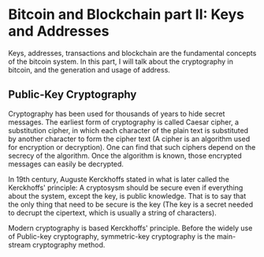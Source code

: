 # Bitcoin and Blockchain part II: Keys and Addresses
Keys, addresses, transactions and blockchain are the fundamental concepts of the bitcoin system. In this part, I will talk about the cryptography in bitcoin, and the generation and usage of address.

## Public-Key Cryptography
Cryptography has been used for thousands of years to hide secret messages. The earliest form of cryptography is called Caesar cipher, a substitution cipher, in which each character of the plain text is substituted by another character to form the cipher text (A cipher is an algorithm used for encryption or decryption). One can find that such ciphers depend on the secrecy of the algorithm. Once the algorithm is known, those encrypted messages can easily be decrypted.

In 19th century, Auguste Kerckhoffs stated in what is later called the Kerckhoffs' principle: A cryptosysm should be secure even if everything about the system, except the key, is public knowledge. That is to say that the only thing that need to be secure is the key (The key is a secret needed to decrupt the cipertext, which is usually a string of characters). 

Modern cryptography is based Kerckhoffs' principle. Before the widely use of Public-key cryptography, symmetric-key cryptography is the main-stream cryptography method. 
